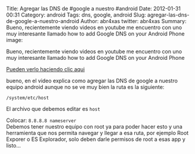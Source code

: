 Title: Agregar las DNS de #google a nuestro #android
Date: 2012-01-31 00:31
Category: android
Tags: dns, google, android
Slug: agregar-las-dns-de-google-a-nuestro-android
Author: abr4xas
twitter: abr4xas
Summary: Bueno, recientemente viendo videos en youtube me encuentro con uno muy interesante llamado how to add Google DNS on your Android Phone
image:

Bueno, recientemente viendo videos en youtube me encuentro con uno muy interesante llamado how to add Google DNS on your Android Phone

[Pueden verlo haciendo clic
aqui](https://www.youtube.com/watch?v=_Wj-tXzHauc&feature=player_embedded "https://www.youtube.com/watch?v=_Wj-tXzHauc&feature=player_embedded")  


bueno, en el video explica como agregar las DNS de google a nuestro equipo android aunque no se ve muy bien la ruta es la siguiente:

```
/system/etc/host
```  
El archivo que debemos editar es ```host```

Colocar: ```8.8.8.8 nameserver```  
Debemos tener nuestro equipo con root ya para poder hacer esto y una herramienta que nos permita navegar y llegar a esa ruta, por ejemplo Root Exporer o ES Explorador, solo deben darle permisos de root a esas app y listo...
